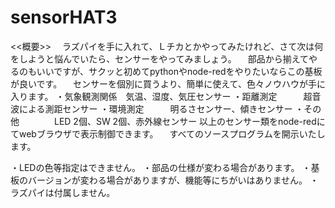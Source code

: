# sensorHAT3

<<概要>> 　ラズパイを手に入れて、Ｌチカとかやってみたけれど、さて次は何をしようと悩んでいたら、センサーをやってみましょう。
　部品から揃えてやるのもいいですが、サクッと初めてpythonやnode-redをやりたいならこの基板が良いです。
　センサーを個別に買うより、簡単に使えて、色々ノウハウが手に入ります。
  ・気象観測関係　気温、湿度、気圧センサー
  ・距離測定　　　超音波による測距センサー
  ・環境測定　　　明るさセンサー、傾きセンサー
  ・その他　　　　LED 2個、SW 2個、赤外線センサー
  以上のセンサー類をnode-redにてwebブラウザで表示制御できます。
　すべてのソースプログラムを開示いたします。

・LEDの色等指定はできません。 
・部品の仕様が変わる場合があります。 
・基板のバージョンが変わる場合がありますが、機能等にちがいはありません。
・ラズパイは付属しません。
